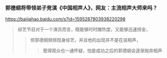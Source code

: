 ### 郭德纲将带领弟子竞演《中国相声人》，网友：主流相声大师来吗？
https://baijiahao.baidu.com/s?id=1595287803938220298
>综艺节目对于一个演员而言，既能够时时蹭热度，又能够迅速捞金，
>>但郭德纲频频现身综艺，并且他的出现并不是在说相声，
>>>惹得观众也一通怀疑，怕是成功之后的郭德纲会逐渐抛弃相声